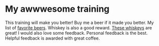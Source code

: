 # My awwwesome training
This training will make you better!
Buy me a beer if it made you better.
My list of [favorite beers](beers.md).
Whiskey is also a good reward.
[These whiskeys](whiskeys.md) are great!
I would also love some feedback.
Personal feedback is the best.
Helpful feedback is awarded with great coffee.
